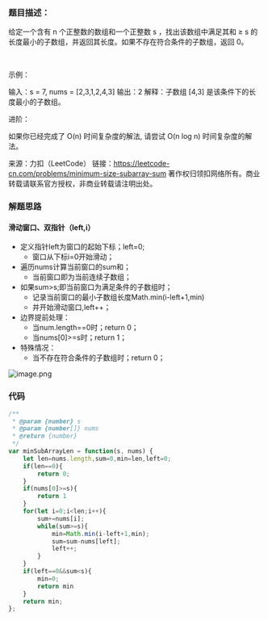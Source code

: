 ### 题目描述：
给定一个含有 n 个正整数的数组和一个正整数 s ，找出该数组中满足其和 ≥ s 的长度最小的子数组，并返回其长度。如果不存在符合条件的子数组，返回 0。

 

示例：

输入：s = 7, nums = [2,3,1,2,4,3]
输出：2
解释：子数组 [4,3] 是该条件下的长度最小的子数组。
 

进阶：
    
如果你已经完成了 O(n) 时间复杂度的解法, 请尝试 O(n log n) 时间复杂度的解法。

来源：力扣（LeetCode）
链接：https://leetcode-cn.com/problems/minimum-size-subarray-sum
著作权归领扣网络所有。商业转载请联系官方授权，非商业转载请注明出处。
### 解题思路

#### 滑动窗口、双指针（left,i）
* 定义指针left为窗口的起始下标；left=0;
    * 窗口从下标i=0开始滑动；
* 遍历nums计算当前窗口的sum和；
    * 当前窗口即为当前连续子数组；
* 如果sum>s;即当前窗口为满足条件的子数组时；
    * 记录当前窗口的最小子数组长度Math.min(i-left+1,min)
    * 并开始滑动窗口,left++；
* 边界提前处理：
    * 当num.length==0时；return 0；
    * 当nums[0]>=s时；return 1；
* 特殊情况：
    * 当不存在符合条件的子数组时；return 0；  
    
 ![image.png](https://pic.leetcode-cn.com/6b9685ef43a269a6ad3ced5286557dd88c03e8635f313d8c05eadb25dfb9e84b-image.png)

### 代码

```javascript
/**
 * @param {number} s
 * @param {number[]} nums
 * @return {number}
 */
var minSubArrayLen = function(s, nums) {
    let len=nums.length,sum=0,min=len,left=0;
    if(len==0){
        return 0;
    }
    if(nums[0]>=s){
        return 1
    }
    for(let i=0;i<len;i++){
        sum+=nums[i];
        while(sum>=s){
            min=Math.min(i-left+1,min);
            sum=sum-nums[left];
            left++;
        }   
    }
    if(left==0&&sum<s){
        min=0;
        return min
    }
    return min;
};
```